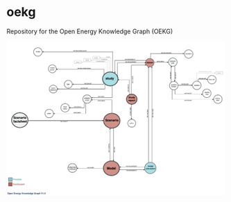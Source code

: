 # oekg

Repository for the Open Energy Knowledge Graph (OEKG)

![example](<./OEKG_Template_V1.0.0.png>) 


